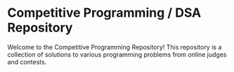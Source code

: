 # Competitive Programming / DSA  Repository

Welcome to the Competitive Programming Repository! This repository is a collection of solutions to various programming problems from online judges and contests.
